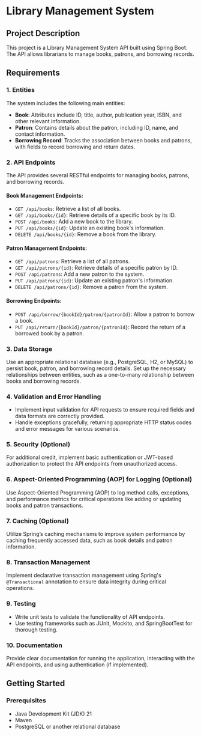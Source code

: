 
# Library Management System

## Project Description
This project is a Library Management System API built using Spring Boot. The API allows librarians to manage books, patrons, and borrowing records.

## Requirements

### 1. Entities
The system includes the following main entities:
- **Book**: Attributes include ID, title, author, publication year, ISBN, and other relevant information.
- **Patron**: Contains details about the patron, including ID, name, and contact information.
- **Borrowing Record**: Tracks the association between books and patrons, with fields to record borrowing and return dates.

### 2. API Endpoints
The API provides several RESTful endpoints for managing books, patrons, and borrowing records.

#### Book Management Endpoints:
- `GET /api/books`: Retrieve a list of all books.
- `GET /api/books/{id}`: Retrieve details of a specific book by its ID.
- `POST /api/books`: Add a new book to the library.
- `PUT /api/books/{id}`: Update an existing book's information.
- `DELETE /api/books/{id}`: Remove a book from the library.

#### Patron Management Endpoints:
- `GET /api/patrons`: Retrieve a list of all patrons.
- `GET /api/patrons/{id}`: Retrieve details of a specific patron by ID.
- `POST /api/patrons`: Add a new patron to the system.
- `PUT /api/patrons/{id}`: Update an existing patron's information.
- `DELETE /api/patrons/{id}`: Remove a patron from the system.

#### Borrowing Endpoints:
- `POST /api/borrow/{bookId}/patron/{patronId}`: Allow a patron to borrow a book.
- `PUT /api/return/{bookId}/patron/{patronId}`: Record the return of a borrowed book by a patron.

### 3. Data Storage
Use an appropriate relational database (e.g., PostgreSQL, H2, or MySQL) to persist book, patron, and borrowing record details. Set up the necessary relationships between entities, such as a one-to-many relationship between books and borrowing records.

### 4. Validation and Error Handling
- Implement input validation for API requests to ensure required fields and data formats are correctly provided.
- Handle exceptions gracefully, returning appropriate HTTP status codes and error messages for various scenarios.

### 5. Security (Optional)
For additional credit, implement basic authentication or JWT-based authorization to protect the API endpoints from unauthorized access.

### 6. Aspect-Oriented Programming (AOP) for Logging (Optional)
Use Aspect-Oriented Programming (AOP) to log method calls, exceptions, and performance metrics for critical operations like adding or updating books and patron transactions.

### 7. Caching (Optional)
Utilize Spring’s caching mechanisms to improve system performance by caching frequently accessed data, such as book details and patron information.

### 8. Transaction Management
Implement declarative transaction management using Spring's `@Transactional` annotation to ensure data integrity during critical operations.

### 9. Testing
- Write unit tests to validate the functionality of API endpoints.
- Use testing frameworks such as JUnit, Mockito, and SpringBootTest for thorough testing.

### 10. Documentation
Provide clear documentation for running the application, interacting with the API endpoints, and using authentication (if implemented).

## Getting Started

### Prerequisites
- Java Development Kit (JDK) 21
- Maven
- PostgreSQL or another relational database



